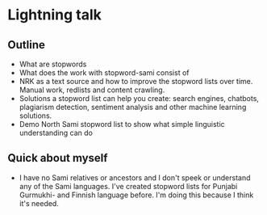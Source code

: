 # Lightning talk

## Outline

* What are stopwords
* What does the work with stopword-sami consist of
* NRK as a text source and how to improve the stopword lists over time. Manual work, redlists and content crawling.
* Solutions a stopword list can help you create: search engines, chatbots, plagiarism detection, sentiment analysis and other machine learning solutions.
* Demo North Sami stopword list to show what simple linguistic understanding can do

## Quick about myself

* I have no Sami relatives or ancestors and I don't speek or understand any of the Sami languages. I've created stopword lists for Punjabi Gurmukhi- and Finnish language before. I'm doing this because I think it's needed.